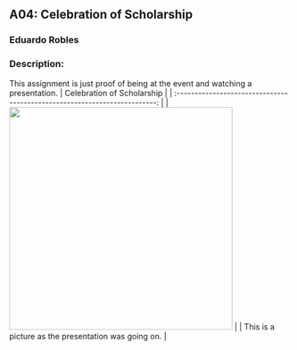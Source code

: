 ## A04: Celebration of Scholarship
### Eduardo Robles
### Description: 

This assignment is just proof of being at the event and watching a presentation.
|                                Celebration of Scholarship                                 |
| :------------------------------------------------------------------------: |
|  <img src="(https://github.com/user-attachments/assets/acbfe775-adcf-4987-9d63-d1f00dbf3f1f)" width="400">   |
| This is a picture as the presentation was going on. |
